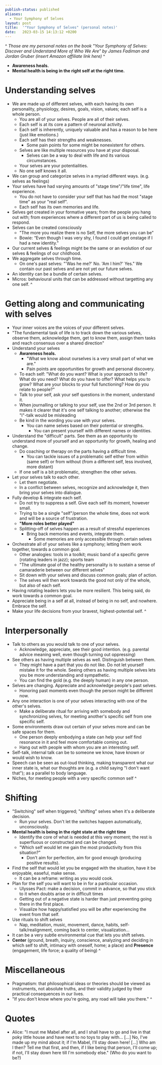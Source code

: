 ```yaml
---
publish-status: published
aliases:
  - Your Symphony of Selves
layout: post
title:  '"Your Symphony of Selves" (personal notes)'
date:   2023-03-15 14:13:12 +0200
---
```

^
_Those are my personal notes on the book "Your Symphony of Selves: Discover and Understand More of Who We Are" by James Fadiman and Jordan Gruber  (insert Amazon affiliate link here)_
^
* **Awareness heals.**
* **Mental health is being in the right self at the right time.**
# <a name="Understanding selves"></a>Understanding selves
* We are made up of different selves, with each having its own personality, physiology, desires, goals, vision, values; each self is a whole person.
	* You are all of your selves. People are all of their selves.
	* Each self is at its core a pattern of neuronal activity.
	* Each self is inherently, uniquely valuable and has a reason to be here (just like emotions.)
	* Each self has their strengths and weaknesses.
		* Some pain points for some might be nonexistent for others.
	* Selves are like multiple resources you have at your disposal.
		* Selves can be a way to deal with life and its various circumstances.
	* Your selves are your potentialities.
	* No one self knows it all. 
* We can group and categorize selves in a myriad different ways. (e.g. selves as feelings)
* Your selves have had varying amounts of "stage time"/"life time", life experience.
	* You do not have to consider your self that has had the most "stage time" as your "real self".
	* Each self has its own memories and life.
* Selves get created in your formative years; from the people you hang out with; from experiences where a different part of us is being called to respond.
* Selves can be created consciously
	* "The more you realize there is no Self, the more selves you can be"
	* Bowie: “Even though I was very shy, I found I could get onstage if I had a new identity."
* Our current selves & feelings might be the same or an evolution of our selves & feelings of our childhood.
* We aggregate selves through time.
	* On one's past selves: "'Was he me?' No. 'Am I him?' Yes." We contain our past selves and are not yet our future selves.
* An identity can be a bundle of certain selves.
* Micros: behavioural units that can be addressed without targetting any one self.
^
# <a name="Getting along and communicating with selves"></a>Getting along and communicating with selves
* Your inner voices are the voices of your different selves.
* "The fundamental task of life is to track down the various selves, observe them, acknowledge them, get to know them, assign them tasks and reach consensus over a shared direction"
* Understand your selves
	* **Awareness heals.**
		* "What we know about ourselves is a very small part of what we are."
		* Pain points are opportunities for growth and personal discovery.
	* To each self: "What do you want? What is your approach to life? What do you need? What do you have to offer? What helps you to grow? What are your blocks to your full functioning? How do you relate to people?"
	* Talk to your self, ask your self questions in the moment, understand it.
	* When journalling or talking to your self, use the 2nd or 3rd person. It makes it clearer that it's one self talking to another; otherwise the "I"-talk would be misleading
	* Be kind in the wording you use with your selves.
		 * You can name selves based on their potential or strengths.
			* You can present yourself with different names or identities.
* Understand the "difficult" parts. See them as an opportunity to understand more of yourself and an opportunity for growth, healing and change.
	* Do coaching or therapy on the parts having a difficult time.
		* You can tackle issues of a problematic self either from within (same self) or from without (from a different self, less involved, more distant)
	* If one self is a bit problematic, strengthen the other selves.
* Let your selves talk to each other.
	* Let them negotiate.
	* In a conflict between selves, recognize and acknowledge it, then bring your selves into dialogue.
* Fully develop & integrate each self.
	* Do not try to suppress a self. Give each self its moment, however small.
	* Trying to be a single "self"/person the whole time, does not work and will be a source of frustration.
	* **"More roles better played"**
	* Splitting-off of selves happen as a result of stressful experiences
		 * Bring back memories and events, integrate them.
			* Some memories are only accessible through certain selves
* Orchestrate all of your selves like a symphony; letting them work together, towards a common goal.
	* Other analogies: tools in a toolkit; music band of a specific genre (rotating leaders in jazz); sports team
	* "The ultimate goal of the healthy personality is to sustain a sense of camaraderie between our different selves"
	* Sit down with your selves and discuss common goals; plan of action.
	* The selves will then work towards the good not only of the whole, but also of each self.
* Having rotating leaders lets you be more resilient. This being said, do work towards a common goal.
* Appreciate being in a self at all, instead of being in no self, and nowhere. Embrace the self.
* Make your life decisions from your bravest, highest-potential self.
^
# <a name="Interpersonally"></a>Interpersonally
* Talk to others as you would talk to one of your selves.
	* Acknowledge, appreciate, see their good intention. (e.g. parental advice meaning well, even though turning out oppressing)
* See others as having multiple selves as well. Distinguish between them.
	* They might have a part that you do not like. Do not let yourself mistake it for the whole. Seeing others as having multiple selves lets you be more understanding and sympathetic.
	* You can find the gold (e.g. the deeply human) in any one person.
* Selves are changing. Appreciate and acknowledge people's past selves.
	* Honoring past moments even though the person might be different now.
* Any one interaction is one of your selves interacting with one of the other's selves.
	* Make a deliberate ritual for arriving with somebody and synchronizing selves, for meeting another's specific self from one specific self.
* Some environments draw out certain of your selves more and can be safe spaces for them.
	* One person deeply embodying a state can help your self find resonance in it and feel more comfortable coming out.
	* Hang out with people with whom you are an interesting self.
* Self-talk, internal talk can be to someone we know, have known or would wish to know.
* Speech can be seen as out-loud thinking, making transparent what our inner state is, what our thoughts are (e.g. a child saying "I don't want that"); as a parallel to body language.
* Niches, for meeting people with a very specific common self
^
# <a name="Shifting"></a>Shifting
* "Switching" self when triggered; "shifting" selves when it's a deliberate decision.
	* Run your selves. Don't let the switches happen automatically, unconsciously. 
* **Mental health is being in the right state at the right time**
	* Identify the core of what is needed at this very moment; the rest is superfluous or constructed and can be changed.
	* "Which self would let me gain the most productivity from this situation?"
		* Don't aim for perfection, aim for good enough (producing positive results).
* Find the self that would let you be engaged with the situation, have it be enjoyable, easeful, make sense.
	* It can be a reframe: writing as you would cook.
* Plan for the self you will want to be in for a particular occasion.
	* Ulysses Pact: make a decision, commit in advance, so that you stick to it when doubts arise or in difficult times
	* Getting out of a negative state is harder than just preventing going there in the first place.
	* Visualize how happy/satisfied you will be after experiencing the event from that self.
* Use rituals to shift selves
	* Nap, meditation, music, movement, dance, habits, self-talk/realignment, coming back to center, visualization...
* It can be a very subtle environmental cue that lets you shift selves.
* **Center** (ground, breath, inquiry, conscience, analyzing and deciding in which self to shift, intimacy with oneself, home; a place) and **Presence** (engagement, life force; a quality of being)
^
# <a name="Miscellaneous"></a>Miscellaneous
* Pragmatism: that philosophical ideas or theories should be viewed as instruments, not absolute truths, and their validity judged by their practical consequences in our lives.
* "If you don't know where you're going, any road will take you there."
^
# <a name="Quotes"></a>Quotes
* Alice: "I must me Mabel after all, and I shall have to go and live in that poky little house and have next to no toys to play with... [...] No, I've made up my mind about it; if I'm Mabel, I'll stay down here! [...] Who am I then? Tell me that first, and then, if I like being that person, I'll come up; if not, I'll stay down here till I'm somebody else." (Who do you want to be?)